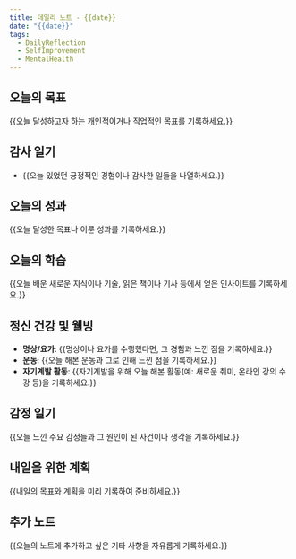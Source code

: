 ```yaml
---
title: 데일리 노트 - {{date}}
date: "{{date}}"
tags:
  - DailyReflection
  - SelfImprovement
  - MentalHealth
---
```

## 오늘의 목표

{{오늘 달성하고자 하는 개인적이거나 직업적인 목표를 기록하세요.}}

## 감사 일기

- {{오늘 있었던 긍정적인 경험이나 감사한 일들을 나열하세요.}}

## 오늘의 성과

{{오늘 달성한 목표나 이룬 성과를 기록하세요.}}

## 오늘의 학습

{{오늘 배운 새로운 지식이나 기술, 읽은 책이나 기사 등에서 얻은 인사이트를 기록하세요.}}

## 정신 건강 및 웰빙

- **명상/요가**: {{명상이나 요가를 수행했다면, 그 경험과 느낀 점을 기록하세요.}}
- **운동**: {{오늘 해본 운동과 그로 인해 느낀 점을 기록하세요.}}
- **자기계발 활동**: {{자기계발을 위해 오늘 해본 활동(예: 새로운 취미, 온라인 강의 수강 등)을 기록하세요.}}

## 감정 일기

{{오늘 느낀 주요 감정들과 그 원인이 된 사건이나 생각을 기록하세요.}}

## 내일을 위한 계획

{{내일의 목표와 계획을 미리 기록하여 준비하세요.}}

## 추가 노트

{{오늘의 노트에 추가하고 싶은 기타 사항을 자유롭게 기록하세요.}}
